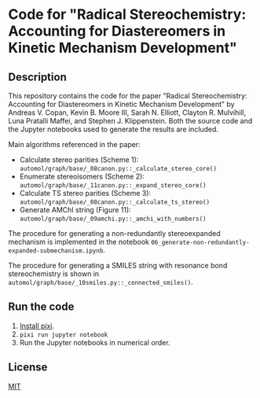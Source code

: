 # Code for "Radical Stereochemistry: Accounting for Diastereomers in Kinetic Mechanism Development"

## Description

This repository contains the code for the paper "Radical Stereochemistry: Accounting
for Diastereomers in Kinetic Mechanism Development" by Andreas V. Copan, Kevin B. Moore
III, Sarah N. Elliott, Clayton R.  Mulvihill, Luna Pratalli Maffei, and Stephen J.
Klippenstein.
Both the source code and the Jupyter notebooks used to generate the results are included.

Main algorithms referenced in the paper:

- Calculate stereo parities (Scheme 1): `automol/graph/base/_08canon.py::_calculate_stereo_core()`
- Enumerate stereoisomers (Scheme 2): `automol/graph/base/_11canon.py::_expand_stereo_core()`
- Calculate TS stereo parities (Scheme 3): `automol/graph/base/_08canon.py::_calculate_ts_stereo()`
- Generate AMChI string (Figure 11): `automol/graph/base/_09amchi.py::_amchi_with_numbers()`

The procedure for generating a non-redundantly stereoexpanded mechanism is implemented
in the notebook `06_generate-non-redundantly-expanded-submechanism.ipynb`.

The procedure for generating a SMILES string with resonance bond stereochemistry is
shown in `automol/graph/base/_10smiles.py::_connected_smiles()`.

## Run the code

1. [Install pixi](https://pixi.sh/).
2. `pixi run jupyter notebook`
3. Run the Jupyter notebooks in numerical order.

## License

[MIT](https://choosealicense.com/licenses/mit/)